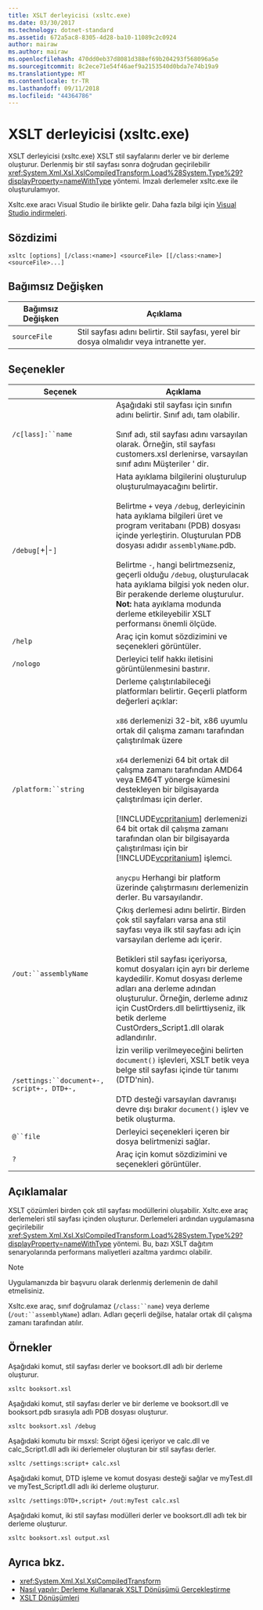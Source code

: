 ```yaml
---
title: XSLT derleyicisi (xsltc.exe)
ms.date: 03/30/2017
ms.technology: dotnet-standard
ms.assetid: 672a5ac8-8305-4d28-ba10-11089c2c0924
author: mairaw
ms.author: mairaw
ms.openlocfilehash: 470dd0eb37d8081d388ef69b204293f568096a5e
ms.sourcegitcommit: 8c2ece71e54f46aef9a2153540d0bda7e74b19a9
ms.translationtype: MT
ms.contentlocale: tr-TR
ms.lasthandoff: 09/11/2018
ms.locfileid: "44364786"
---
```

# <a name="xslt-compiler-xsltcexe"></a>XSLT derleyicisi (xsltc.exe)
XSLT derleyicisi (xsltc.exe) XSLT stil sayfalarını derler ve bir derleme oluşturur. Derlenmiş bir stil sayfası sonra doğrudan geçirilebilir <xref:System.Xml.Xsl.XslCompiledTransform.Load%28System.Type%29?displayProperty=nameWithType> yöntemi. İmzalı derlemeler xsltc.exe ile oluşturulamıyor.  
  
 Xsltc.exe aracı Visual Studio ile birlikte gelir. Daha fazla bilgi için [Visual Studio indirmeleri](https://aka.ms/vsdownload?utm_source=mscom&utm_campaign=msdocs).  
  
## <a name="syntax"></a>Sözdizimi  
  
```  
xsltc [options] [/class:<name>] <sourceFile> [[/class:<name>] <sourceFile>...]  
```  
  
## <a name="argument"></a>Bağımsız Değişken  
  
|Bağımsız Değişken|Açıklama|  
|--------------|-----------------|  
|`sourceFile`|Stil sayfası adını belirtir. Stil sayfası, yerel bir dosya olmalıdır veya intranette yer.|  
  
## <a name="options"></a>Seçenekler  
  
|Seçenek|Açıklama|  
|------------|-----------------|  
|`/c[lass]:``name`|Aşağıdaki stil sayfası için sınıfın adını belirtir. Sınıf adı, tam olabilir.<br /><br /> Sınıf adı, stil sayfası adını varsayılan olarak. Örneğin, stil sayfası customers.xsl derlenirse, varsayılan sınıf adını Müşteriler ' dir.|  
|`/debug[`+&#124;-`]`|Hata ayıklama bilgilerini oluşturulup oluşturulmayacağını belirtir.<br /><br /> Belirtme `+` veya `/debug`, derleyicinin hata ayıklama bilgileri üret ve program veritabanı (PDB) dosyası içinde yerleştirin. Oluşturulan PDB dosyası adıdır `assemblyName`.pdb.<br /><br /> Belirtme `-`, hangi belirtmezseniz, geçerli olduğu `/debug`, oluşturulacak hata ayıklama bilgisi yok neden olur. Bir perakende derleme oluşturulur. **Not:** hata ayıklama modunda derleme etkileyebilir XSLT performansı önemli ölçüde.|  
|`/help`|Araç için komut sözdizimini ve seçenekleri görüntüler.|  
|`/nologo`|Derleyici telif hakkı iletisini görüntülenmesini bastırır.|  
|`/platform:``string`|Derleme çalıştırılabileceği platformları belirtir. Geçerli platform değerleri açıklar:<br /><br /> `x86` derlemenizi 32-bit, x86 uyumlu ortak dil çalışma zamanı tarafından çalıştırılmak üzere<br /><br /> `x64` derlemenizi 64 bit ortak dil çalışma zamanı tarafından AMD64 veya EM64T yönerge kümesini destekleyen bir bilgisayarda çalıştırılması için derler.<br /><br /> [!INCLUDE[vcpritanium](../../../../includes/vcpritanium-md.md)] derlemenizi 64 bit ortak dil çalışma zamanı tarafından olan bir bilgisayarda çalıştırılması için bir [!INCLUDE[vcpritanium](../../../../includes/vcpritanium-md.md)] işlemci.<br /><br /> `anycpu` Herhangi bir platform üzerinde çalıştırmasını derlemenizin derler. Bu varsayılandır.|  
|`/out:``assemblyName`|Çıkış derlemesi adını belirtir. Birden çok stil sayfaları varsa ana stil sayfası veya ilk stil sayfası adı için varsayılan derleme adı içerir.<br /><br /> Betikleri stil sayfası içeriyorsa, komut dosyaları için ayrı bir derleme kaydedilir. Komut dosyası derleme adları ana derleme adından oluşturulur. Örneğin, derleme adınız için CustOrders.dll belirttiyseniz, ilk betik derleme CustOrders_Script1.dll olarak adlandırılır.|  
|`/settings:``document+-, script+-, DTD+-,`|İzin verilip verilmeyeceğini belirten `document()` işlevleri, XSLT betik veya belge stil sayfası içinde tür tanımı (DTD'nin).<br /><br /> DTD desteği varsayılan davranışı devre dışı bırakır `document()` işlev ve betik oluşturma.|  
|`@``file`|Derleyici seçenekleri içeren bir dosya belirtmenizi sağlar.|  
|`?`|Araç için komut sözdizimini ve seçenekleri görüntüler.|  
  
## <a name="remarks"></a>Açıklamalar  
 XSLT çözümleri birden çok stil sayfası modüllerini oluşabilir. Xsltc.exe araç derlemeleri stil sayfası içinden oluşturur. Derlemeleri ardından uygulamasına geçirilebilir <xref:System.Xml.Xsl.XslCompiledTransform.Load%28System.Type%29?displayProperty=nameWithType> yöntemi. Bu, bazı XSLT dağıtım senaryolarında performans maliyetleri azaltma yardımcı olabilir.  
  
> [!NOTE]
>  Uygulamanızda bir başvuru olarak derlenmiş derlemenin de dahil etmelisiniz.  
  
 Xsltc.exe araç, sınıf doğrulamaz (`/class:``name`) veya derleme (`/out:``assemblyName`) adları. Adları geçerli değilse, hatalar ortak dil çalışma zamanı tarafından atılır.  
  
## <a name="examples"></a>Örnekler  
 Aşağıdaki komut, stil sayfası derler ve booksort.dll adlı bir derleme oluşturur.  
  
```  
xsltc booksort.xsl  
```  
  
 Aşağıdaki komut, stil sayfası derler ve bir derleme ve booksort.dll ve booksort.pdb sırasıyla adlı PDB dosyası oluşturur.  
  
```  
xsltc booksort.xsl /debug  
```  
  
 Aşağıdaki komutu bir msxsl: Script öğesi içeriyor ve calc.dll ve calc_Script1.dll adlı iki derlemeler oluşturan bir stil sayfası derler.  
  
```  
xsltc /settings:script+ calc.xsl  
```  
  
 Aşağıdaki komut, DTD işleme ve komut dosyası desteği sağlar ve myTest.dll ve myTest_Script1.dll adlı iki derleme oluşturur.  
  
```  
xsltc /settings:DTD+,script+ /out:myTest calc.xsl  
```  
  
 Aşağıdaki komut, iki stil sayfası modülleri derler ve booksort.dll adlı tek bir derleme oluşturur.  
  
```  
xsltc booksort.xsl output.xsl  
```  
  
## <a name="see-also"></a>Ayrıca bkz.

- <xref:System.Xml.Xsl.XslCompiledTransform>  
- [Nasıl yapılır: Derleme Kullanarak XSLT Dönüşümü Gerçekleştirme](../../../../docs/standard/data/xml/how-to-perform-an-xslt-transformation-by-using-an-assembly.md)  
- [XSLT Dönüşümleri](../../../../docs/standard/data/xml/xslt-transformations.md)
